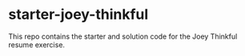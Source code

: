 # starter-joey-thinkful
This repo contains the starter and solution code for the Joey Thinkful resume exercise.
